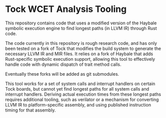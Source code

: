 # Tock WCET Analysis Tooling

This repository contains code that uses a modified version of the Haybale symbolic execution
engine to find longest paths (in LLVM IR) through Rust code.

The code currently in this repository is rough research code, and has only been tested on a fork
of Tock that modifies the build system to generate the necessary LLVM IR and MIR files. It relies
on a fork of Haybale that adds Rust-specific symbolic execution support, allowing this tool to effectively
handle code with dynamic dispatch of trait method calls.

Eventually these forks will be added as git submodules.

This tool works for a set of system calls and interrupt handlers on certain Tock boards, but cannot yet
find longest paths for all system calls and interrupt handlers. Deriving actual execution times from
these longest paths requires additional tooling, such as verilator or a mechanism for converting LLVM IR
to platform-specific assembly, and using published instruction timing for that assembly.
